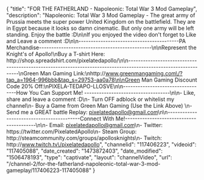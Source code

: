 {
    "title": "FOR THE FATHERLAND - Napoleonic: Total War 3 Mod Gameplay",
    "description": "Napoleonic: Total War 3 Mod Gameplay - The great army of Prussia meets the super power United Kingdom on the battlefield.  They are in Egypt because it looks so damn cinematic.  But only one army will be left standing.  Enjoy the battle :D\n\nIf you enjoyed the video don't forget to Like and Leave a comment :D\n\n-----------------------------------------PA Merchandise----------------------------------------------\n\nRepresent the Knight's of Apollo!\nBuy a T-shirt Here: http:\/\/shop.spreadshirt.com\/pixelatedapollo\/\n\n---------------------------------------------------------------------------------------------------------------\nGreen Man Gaming Link:\nhttp:\/\/www.greenmangaming.com\/?tap_a=1964-996bbb&tap_s=29753-aa0a78\n\nGreen Man Gaming Discount Code 20% Off:\nPIXELA-TEDAPO-LLOSVE\n\n----------------------------------How You Can Support Me! -----------------------------------\n\n- Like, share and leave a comment :D\n- Turn OFF adblock or whitelist my channel\n- Buy a Game from Green Man Gaming (Use the Link Above) \n- Send me a GREAT battle Replay: pixelatedapollo@gmail.com\n\n------------------------------------------Connect With Me!-----------------------------------------\n\n- Email: pixelatedapollo@gmail.com\n- Twitter: https:\/\/twitter.com\/PixelatedApollo\n- Steam Group:  http:\/\/steamcommunity.com\/groups\/apollosknights\n- Twitch: http:\/\/www.twitch.tv\/pixelatedapollo",
    "channelid": "117406223",
    "videoid": "117405088",
    "date_created": "1473872403",
    "date_modified": "1506478193",
    "type": "captivate",
    "layout": "channelVideo",
    "url": "\/channel-2\/for-the-fatherland-napoleonic-total-war-3-mod-gameplay\/117406223-117405088"
}